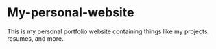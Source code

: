 # My-personal-website
This is my personal portfolio website containing things like my projects, resumes, and more.
